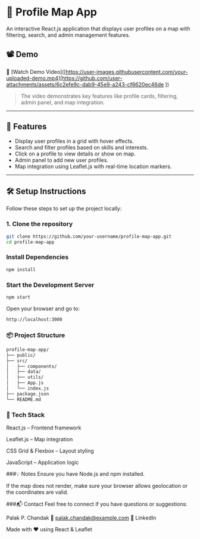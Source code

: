 # 👤 Profile Map App

An interactive React.js application that displays user profiles on a map with filtering, search, and admin management features.

## 📽 Demo

🎥 [Watch Demo Video]([https://user-images.githubusercontent.com/your-uploaded-demo.mp4](https://github.com/user-attachments/assets/6c2efe9c-dab9-45e9-a243-cf6620ec46de
))

> The video demonstrates key features like profile cards, filtering, admin panel, and map integration.

---

## 🚀 Features

- Display user profiles in a grid with hover effects.
- Search and filter profiles based on skills and interests.
- Click on a profile to view details or show on map.
- Admin panel to add new user profiles.
- Map integration using Leaflet.js with real-time location markers.

---

## 🛠 Setup Instructions

Follow these steps to set up the project locally:

### 1. Clone the repository

```bash
git clone https://github.com/your-username/profile-map-app.git
cd profile-map-app
```
### Install Dependencies
```bash
npm install
```
### Start the Development Server
```bash
npm start
```
Open your browser and go to:
```bash
http://localhost:3000
```
### 📦 Project Structure
```bash
profile-map-app/
├── public/
├── src/
│   ├── components/
│   ├── data/
│   ├── utils/
│   ├── App.js
│   └── index.js
├── package.json
└── README.md
```
### 🧰 Tech Stack
React.js – Frontend framework

Leaflet.js – Map integration

CSS Grid & Flexbox – Layout styling

JavaScript – Application logic

###💡 Notes
Ensure you have Node.js and npm installed.

If the map does not render, make sure your browser allows geolocation or the coordinates are valid.

###📬 Contact
Feel free to connect if you have questions or suggestions:

Palak P. Chandak
📧 palak.chandak@example.com
🔗 LinkedIn

Made with ❤️ using React & Leaflet
